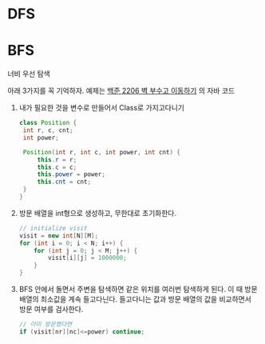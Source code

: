 # DFS



# BFS

너비 우선 탐색



아래 3가지를 꼭 기억하자. 예제는 [백준 2206 벽 부수고 이동하기](https://www.acmicpc.net/source/26882834) 의 자바 코드

1. 내가 필요한 것을 변수로 만들어서 Class로 가지고다니기

   ```java
   class Position {
   	int r, c, cnt;
   	int power;
   
   	Position(int r, int c, int power, int cnt) {
   		this.r = r;
   		this.c = c;
   		this.power = power;
   		this.cnt = cnt;
   	}
   }
   ```

   

2. 방문 배열을 int형으로 생성하고, 무한대로 초기화한다.

   ```java
   // initialize visit 
   visit = new int[N][M];
   for (int i = 0; i < N; i++) {
       for (int j = 0; j < M; j++) {
           visit[i][j] = 1000000;
       }
   }
   ```

   

3. BFS 안에서 돌면서 주변을 탐색하면 같은 위치를 여러번 탐색하게 된다. 이 때 방문 배열의 최소값을 계속 들고다닌다. 들고다니는 값과 방문 배열의 값을 비교하면서 방문 여부를 검사한다.

   ```java
   // 이미 방문했다면
   if (visit[nr][nc]<=power) continue;
   ```

   